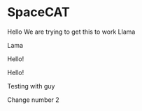 # SpaceCAT

Hello
We are trying to get this to work
Llama

Lama

Hello!

Hello!

Testing with guy

Change number 2